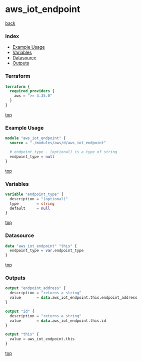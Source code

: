 # aws_iot_endpoint

[back](../aws.md)

### Index

- [Example Usage](#example-usage)
- [Variables](#variables)
- [Datasource](#datasource)
- [Outputs](#outputs)

### Terraform

```terraform
terraform {
  required_providers {
    aws = ">= 3.35.0"
  }
}
```

[top](#index)

### Example Usage

```terraform
module "aws_iot_endpoint" {
  source = "./modules/aws/d/aws_iot_endpoint"

  # endpoint_type - (optional) is a type of string
  endpoint_type = null
}
```

[top](#index)

### Variables

```terraform
variable "endpoint_type" {
  description = "(optional)"
  type        = string
  default     = null
}
```

[top](#index)

### Datasource

```terraform
data "aws_iot_endpoint" "this" {
  endpoint_type = var.endpoint_type
}
```

[top](#index)

### Outputs

```terraform
output "endpoint_address" {
  description = "returns a string"
  value       = data.aws_iot_endpoint.this.endpoint_address
}

output "id" {
  description = "returns a string"
  value       = data.aws_iot_endpoint.this.id
}

output "this" {
  value = aws_iot_endpoint.this
}
```

[top](#index)